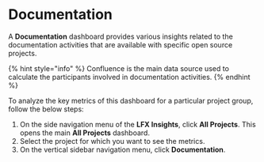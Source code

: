 # Documentation

A **Documentation** dashboard provides various insights related to the documentation activities that are available with specific open source projects.&#x20;

{% hint style="info" %}
Confluence is the main data source used to calculate the participants involved in documentation activities.&#x20;
{% endhint %}

To analyze the key metrics of this dashboard for a particular project group, follow the below steps:

1. On the side navigation menu of the **LFX Insights**, click **All Projects**. This opens the main **All Projects** dashboard.
2. Select the project for which you want to see the metrics.&#x20;
3. On the vertical sidebar navigation menu, click **Documentation**.
